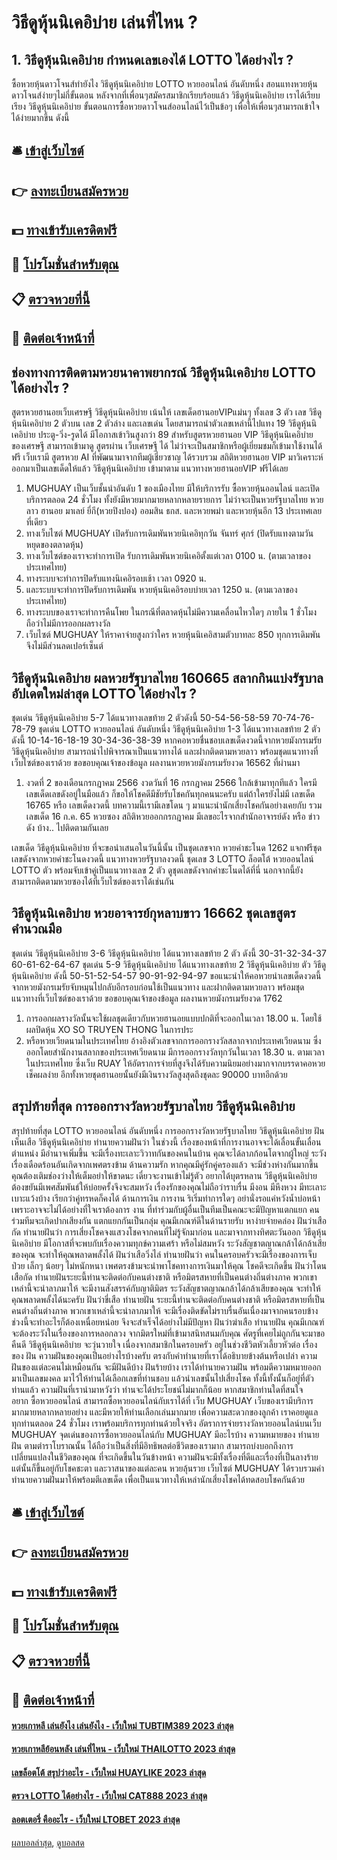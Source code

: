 # วิธีดูหุ้นนิเคอิบ่าย เล่นที่ไหน ?
## 1. วิธีดูหุ้นนิเคอิบ่าย กำหนดเลขเองได้ LOTTO ได้อย่างไร ?
ซื้อหวยหุ้นดาวโจนส์ทำยังไง วิธีดูหุ้นนิเคอิบ่าย LOTTO หวยออนไลน์ อันดับหนึ่ง สอนแทงหวยหุ้นดาวโจนส์ง่ายๆไม่กี่ขั้นตอน
หลังจากที่เพื่อนๆสมัครสมาชิกเรียบร้อยแล้ว วิธีดูหุ้นนิเคอิบ่าย เราได้เรียบเรียง วิธีดูหุ้นนิเคอิบ่าย ขั้นตอนการซื้อหวยดาวโจนส์ออนไลน์ไว้เป็นข้อๆ เพื่อให้เพื่อนๆสามารถเข้าใจได้ง่ายมากขึ้น ดังนี้

## 🛎 [เข้าสู่เว็บไซต์](https://bit.ly/3BG5bNw)
## 👉 [ลงทะเบียนสมัครหวย](https://bit.ly/3BG5bNw)
## 💵 [ทางเข้ารับเครดิตฟรี](https://bit.ly/3C3mvgS)
## 👑 [โปรโมชั่นสำหรับตุณ](https://bit.ly/3C3mvgS)
## 📋 [ตรวจหวยที่นี้](https://bit.ly/3C3mvgS)
## 📱 [ติดต่อเจ้าหน้าที่](https://bit.ly/3C3mvgS)

## ช่องทางการติดตามหวยนาคาพยากรณ์ วิธีดูหุ้นนิเคอิบ่าย LOTTO ได้อย่างไร ?
สูตรหวยฮานอยเว็บเศรษฐี วิธีดูหุ้นนิเคอิบ่าย เน้นให้ เลขเด็ดฮานอยVIPแม่นๆ ทั้งเลข 3 ตัว เลข วิธีดูหุ้นนิเคอิบ่าย 2 ตัวบน เลข 2 ตัวล่าง และเลขเด่น โดยสามารถนำตัวเลขเหล่านี้ไปแทง 19 วิธีดูหุ้นนิเคอิบ่าย ประตู-วิ่ง-รูดได้ มีโอกาสเข้าวินสูงกว่า 89
สำหรับสูตรหวยฮานอย VIP วิธีดูหุ้นนิเคอิบ่าย ของเศรษฐี สามารถเข้ามาดู สูตรผ่าน เว็บเศรษฐี ได้ ไม่ว่าจะเป็นสมาชิกหรือผู้เยี่ยมชมก็เข้ามาใช้งานได้ฟรี เว็บเรามี สูตรหวย AI ที่พัฒนามาจากทีมผู้เชี่ยวชาญ ได้รวบรวม สถิติหวยฮานอย VIP มาวิเคราะห์ออกมาเป็นเลขเด็ดให้แล้ว วิธีดูหุ้นนิเคอิบ่าย เข้ามาตาม แนวทางหวยฮานอยVIP ฟรีได้เลย
1. MUGHUAY เป็นเว็บชั้นนำอันดับ 1 ของเมืองไทย มีให้บริการรับ ซื้อหวยหุ้นออนไลน์ และเปิดบริการตลอด 24 ชั่วโมง ทั้งยังมีหวยมากมายหลากหลายรายการ ไม่ว่าจะเป็นหวยรัฐบาลไทย หวยลาว ฮานอย มาเลย์ ยี่กี(หวยปิงปอง) ออมสิน ธกส. และหวยพม่า และหวยหุ้นอีก 13 ประเทศเลยที่เดียว
2. ทางเว็บไซต์ MUGHUAY เปิดรับการเดิมพันหวยนิเคอิทุกวัน จันทร์ ศุกร์ (ปิดรับแทงตามวันหยุดของตลาดหุ้น)
3. ทางเว็บไซต์ของเราจะทำการเปิด รับการเดิมพันหวยนิเคอิตั้งแต่เวลา 0100 น. (ตามเวลาของประเทศไทย)
4. ทางระบบจะทำการปิดรับแทงนิเคอิรอบเช้า เวลา 0920 น.
5. และระบบจะทำการปิดรับการเดิมพัน หวยหุ้นนิเคอิรอบบ่ายเวลา 1250 น. (ตามเวลาของประเทศไทย)
6. ทางระบบของเราจะทำการคืนโพย ในกรณีที่ตลาดหุ้นไม่มีความเคลื่อนไหวใดๆ ภายใน 1 ชั่วโมง ถือว่าไม่มีการออกผลรางวัล
7. เว็บไซต์ MUGHUAY ให้ราคาจ่ายสูงกว่าใคร หวยหุ้นนิเคอิสามตัวบาทละ 850 ทุกการเดิมพันจึงไม่มีส่วนลดเปอร์เซ็นต์

## วิธีดูหุ้นนิเคอิบ่าย ผลหวยรัฐบาลไทย 160665 สลากกินแบ่งรัฐบาลอัปเดตใหม่ล่าสุด LOTTO ได้อย่างไร ?
ชุดเด่น วิธีดูหุ้นนิเคอิบ่าย 5-7 ได้แนวทางเลขท้าย 2 ตัวดังนี้
50-54-56-58-59
70-74-76-78-79
ชุดเด่น LOTTO หวยออนไลน์ อันดับหนึ่ง วิธีดูหุ้นนิเคอิบ่าย 1-3 ได้แนวทางเลขท้าย 2 ตัวดังนี้
10-14-16-18-19
30-34-36-38-39
หากคอหวยชื่นชอบเลขเด็ดงวดนี้จากหวยมังกรเมรัย วิธีดูหุ้นนิเคอิบ่าย สามารถนำไปพิจารณาเป็นแนวทางได้ และฝากติดตามหวยลาว พร้อมชุดแนวทางที่เว็บไซต์ของเราด้วย
ขอขอบคุณเจ้าของข้อมูล
ผลงานหวยหวยมังกรเมรัยงวด 16562 ที่ผ่านมา

1. งวดที่ 2 ของเดือนกรกฎาคม 2566 งวดวันที่ 16 กรกฎาคม 2566 ใกล้เข้ามาทุกทีแล้ว ใครมีเลขเด็ดเลขดังอยู่ในมือแล้ว ก็ขอให้โชคดีมีชัยรับโชคกันทุกคนนะครับ แต่ถ้าใครยังไม่มี เลขเด็ด 16765 หรือ เลขเด็ดงวดนี้ บทความนี้เรามีเลขโดน ๆ มาแนะนำนักเสี่ยงโชคกันอย่างเคยกับ รวมเลขเด็ด 16 ก.ค. 65 หวยซอง สถิติหวยออกกรกฎาคม มีเลขอะไรจากสำนักอาจารย์ดัง หรือ ข่าวดัง บ้าง.. ไปติดตามกันเลย

เลขเด็ด วิธีดูหุ้นนิเคอิบ่าย ที่จะขอนำเสนอในวันนี้นั้น เป็นชุดเลขจาก หวยคำชะโนด 1262 แจกฟรีชุดเลขดังจากหวยคำชะโนดงวดนี้ แนวทางหวยรัฐบาลงวดนี้ ชุดเลข 3 LOTTO ล็อตโต้ หวยออนไลน์ LOTTO ตัว พร้อมจับเข้าคู่เป็นแนวทางเลข 2 ตัว ดูชุดเลขดังจากคำชะโนดได้ที่นี่ นอกจากนี้ยังสามารถติดตามหวยซองได้ที่เว็บไซต์ของเราได้เช่นกัน

## วิธีดูหุ้นนิเคอิบ่าย หวยอาจารย์กุหลาบขาว 16662 ชุดเลขสูตรคำนวณมือ
ชุดเด่น วิธีดูหุ้นนิเคอิบ่าย 3-6 วิธีดูหุ้นนิเคอิบ่าย ได้แนวทางเลขท้าย 2 ตัว ดังนี้
30-31-32-34-37
60-61-62-64-67
ชุดเด่น 5-9 วิธีดูหุ้นนิเคอิบ่าย ได้แนวทางเลขท้าย 2 วิธีดูหุ้นนิเคอิบ่าย ตัว วิธีดูหุ้นนิเคอิบ่าย ดังนี้
50-51-52-54-57
90-91-92-94-97
ขอแนะนำให้คอหวยนำเลขเด็ดงวดนี้จากหวยมังกรเมรัยจับหมุนไปกลับอีกรอบก่อนใช้เป็นแนวทาง และฝากติดตามหวยลาว พร้อมชุดแนวทางที่เว็บไซต์ของเราด้วย
ขอขอบคุณเจ้าของข้อมูล
ผลงานหวยมังกรเมรัยงวด 1762

1. การออกผลรางวัลนั้นจะใช้ผลชุดเดียวกับหวยฮานอยแบบปกติที่จะออกในเวลา 18.00 น. โดยใช้ผลปิดหุ้น XO SO TRUYEN THONG ในการประ
2. หรือหวยเวียดนามในประเทศไทย อ้างอิงตัวเลขจากการออกรางวัลสลากจากประเทศเวียดนาม ซึ่งออกโดยสำนักงานสลากของประเทศเวียดนาม มีการออกรางวัลทุกวันในเวลา 18.30 น. ตามเวลาในประเทศไทย ซึ่งเว็บ RUAY ให้อัตราการจ่ายที่สูงจึงได้รับความนิยมอย่างมากจากบรรดาคอหวย เช็คผลง่าย อีกทั้งหวยชุดฮานอยนั้นยังมีเงินรางวัลสูงสุดถึงชุดละ 90000 บาทอีกด้วย

## สรุปท้ายที่สุด การออกรางวัลหวยรัฐบาลไทย วิธีดูหุ้นนิเคอิบ่าย
สรุปท้ายที่สุด LOTTO หวยออนไลน์ อันดับหนึ่ง การออกรางวัลหวยรัฐบาลไทย วิธีดูหุ้นนิเคอิบ่าย ฝันเห็นเสือ วิธีดูหุ้นนิเคอิบ่าย ทำนายความฝันว่า ในช่วงนี้ เรื่องของหน้าที่การงานอาจจะได้เลื่อนขั้นเลื่อนตำแหน่ง มีอำนาจเพิ่มขึ้น จะมีเรื่องทะเลาะวิวาทกันของคนในบ้าน คุณจะได้ลาภก้อนโตจากผู้ใหญ่ ระวังเรื่องเดือดร้อนอันเกิดจากเพศตรงข้าม
ด้านความรัก หากคุณมีคู่รักคู่ครองแล้ว จะมีช่วงห่างกันมากขึ้น คุณต้องเติมช่องว่างให้เต็มอย่าให้ขาดนะ เดี๋ยวจะงานเข้าไม่รู้ตัว อยากได้บุตรหลาน วิธีดูหุ้นนิเคอิบ่าย ต้องขยันมีเพศสัมพันธ์ให้บ่อยครั้งจึงจะสมหวัง เรื่องรักของคุณไม่ถือว่าราบรื่น มีงอน มีหึงหวง มีทะเลาะเบาะแว้งบ้าง เรียกว่าคู่ทรหดก็คงได้
ด้านการเงิน การงาน ริเริ่มทำการใดๆ อย่านั่งรอแค่หวังน้ำบ่อหน้า เพราะอาจจะไม่ได้อย่างที่ใจเราต้องการ งาน ที่ทำร่วมกับผู้อื่นเป็นทีมเป็นคณะจะมีปัญหาแตกแยก คนร่วมทีมจะเกิดปากเสียงกัน แตกแยกกันเป็นกลุ่ม คุณมีเกณฑ์ดีในด้านรายรับ หาง่ายจ่ายคล่อง
ฝันว่าเสือกัด ทำนายฝันว่า การเสี่ยงโชคจงแสวงโชคจากคนที่ไม่รู้จักมาก่อน และมาจากทางทิศตะวันออก วิธีดูหุ้นนิเคอิบ่าย มีโอกาสที่จะพบกับเรื่องความทุกข์ความเศร้า หรือไม่สมหวัง ระวังสัญชาตญาณกล้าได้กล้าเสียของคุณ จะทำให้คุณพลาดพลั้งได้
ฝันว่าเสือวิ่งไล่ ทำนายฝันว่า คนในครอบครัวจะมีเรื่องของการเจ็บป่วย เล็กๆ น้อยๆ ไม่หนักหนา เพศตรงข้ามจะนำพาโชคทางการเงินมาให้คุณ โชคดีจะเกิดขึ้น
ฝันว่าโดนเสือกัด ทำนายฝันระยะนี้ท่านจะติดต่อกับคนต่างชาติ หรือมิตรสหายที่เป็นคนต่างถิ่นต่างภาค พวกเขาเหล่านี้จะนำลาภมาให้ จะมีงานสังสรรค์กับญาติมิตร ระวังสัญชาตญาณกล้าได้กล้าเสียของคุณ จะทำให้คุณพลาดพลั้งได้นะครับ
ฝันว่าขี่เสือ ทำนายฝัน ระยะนี้ท่านจะติดต่อกับคนต่างชาติ หรือมิตรสหายที่เป็นคนต่างถิ่นต่างภาค พวกเขาเหล่านี้จะนำลาภมาให้ จะมีเรื่องติดขัดไม่ราบรื่นอันเนื่องมาจากคนรอบข้าง ช่วงนี้จะทำอะไรก็ต้องเหนื่อยหน่อย จึงจะสำเร็จได้อย่างไม่มีปัญหา
ฝันว่าฆ่าเสือ ทำนายฝัน คุณมีเกณฑ์จะต้องระวังในเรื่องของการหลอกลวง จากมิตรใหม่ที่เข้ามาสนิทสนมกับคุณ ศัตรูที่เคยไม่ถูกกันจะมาขอคืนดี วิธีดูหุ้นนิเคอิบ่าย จะวุ่นวายใจ เนื่องจากสมาชิกในครอบครัว อยู่ในช่วงชีวิตหัวเลี้ยวหัวต่อ
เรื่องของ ฝัน ความฝันของคุณเป็นอย่างไรบ้างครับ ตรงกับคำทำนายที่เราได้อธิบายข้างต้นหรือเปล่า ความฝันของแต่ละคนไม่เหมือนกัน จะมีฝันดีบ้าง ฝันร้ายบ้าง เราได้ทำนายความฝัน พร้อมตีความหมายออกมาเป็นเลขมงคล มาไว้ให้ท่านได้เลือกเลขที่ท่านชอบ แล้วนำเลขนั้นไปเสี่ยงโชค ทั้งนี้ทั้งนั้นก็อยู่ที่ตัวท่านแล้ว ความฝันที่เรานำมาหวังว่า ท่านจะได้ประโยชน์ไม่มากก็น้อย
หากสมาชิกท่านใดที่สนใจอยาก ซื้อหวยออนไลน์ สามารถซื้อหวยออนไลน์กับเราได้ที่ เว็บ MUGHUAY เว็บของเรามีบริการมากมายหลากหลายอย่าง และมีหวยให้ท่านเลือกเล่นมากมาย เพื่อความสะดวกของลูกค้า เราคอยดูแลทุกท่านตลอด 24 ชั่วโมง เราพร้อมบริการทุกท่านด้วยใจจริง
อัตราการจ่ายรางวัลหวยออนไลน์บนเว็บ MUGHUAY
จุดเด่นของการซื้อหวยออนไลน์กับ MUGHUAY มีอะไรบ้าง
ความหมายของ ทำนายฝัน ตามตำราโบราณนั้น ได้ถือว่าเป็นสิ่งที่มีอิทธิพลต่อชีวิตของเรามาก สามารถบ่งบอกถึงการเปลี่ยนแปลงในชีวิตของคุณ ที่จะเกิดขึ้นในวันข้างหน้า ความฝันจะมีทั้งเรื่องที่ดีและเรื่องที่เป็นลางร้าย แต่นั้นก็ขึ้นอยู่กับโชคชะตา และวาสนาของแต่ละคน หวยลุ้นรวย เว็บไซต์ MUGHUAY ได้รวบรวมคำทำนายความฝันมาให้พร้อมตีเลขเด็ด เพื่อเป็นแนวทางให้เหล่านักเสี่ยงโชคได้ทดสอบโชคกันด้วย

## 🛎 [เข้าสู่เว็บไซต์](https://bit.ly/3BG5bNw)
## 👉 [ลงทะเบียนสมัครหวย](https://bit.ly/3BG5bNw)
## 💵 [ทางเข้ารับเครดิตฟรี](https://bit.ly/3C3mvgS)
## 👑 [โปรโมชั่นสำหรับตุณ](https://bit.ly/3C3mvgS)
## 📋 [ตรวจหวยที่นี้](https://bit.ly/3C3mvgS)
## 📱 [ติดต่อเจ้าหน้าที่](https://bit.ly/3C3mvgS)

#### [หวยเกาหลี เล่นยังไง เล่นยังไง - เว็บใหม่ TUBTIM389 2023 ล่าสุด](https://atom.io/themes/หวยเกาหลี%20เล่นยังไง%20เล่นยังไง%20-%20เว็บใหม่%20tubtim389%202023%20ล่าสุด)
#### [หวยเกาหลีย้อนหลัง เล่นที่ไหน - เว็บใหม่ THAILOTTO 2023 ล่าสุด](https://atom.io/themes/หวยเกาหลีย้อนหลัง%20เล่นที่ไหน%20-%20เว็บใหม่%20thailotto%202023%20ล่าสุด)
#### [เลขล็อตโต้ สรุปว่าอะไร - เว็บใหม่ HUAYLIKE 2023 ล่าสุด](https://atom.io/themes/เลขล็อตโต้%20สรุปว่าอะไร%20-%20เว็บใหม่%20huaylike%202023%20ล่าสุด)
#### [ตรวจ LOTTO ได้อย่างไร - เว็บใหม่ CAT888 2023 ล่าสุด](https://atom.io/themes/ตรวจ%20lotto%20ได้อย่างไร%20-%20เว็บใหม่%20cat888%202023%20ล่าสุด)
#### [ลอตเตอรี่ คืออะไร - เว็บใหม่ LTOBET 2023 ล่าสุด](https://atom.io/themes/ลอตเตอรี่%20คืออะไร%20-%20เว็บใหม่%20ltobet%202023%20ล่าสุด)

[ผลบอลล่าสุด](https://siamsport.tv "ผลบอลล่าสุด"), [ดูบอลสด](https://siamsport.tv/ดูบอลสด "ดูบอลสด")